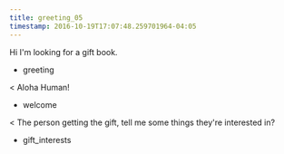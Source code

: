```yaml
---
title: greeting_05
timestamp: 2016-10-19T17:07:48.259701964-04:05
---
```


Hi I'm looking for a gift book.
* greeting

< Aloha Human!
* welcome

< The person getting the gift, tell me some things they're interested in?
* gift_interests


